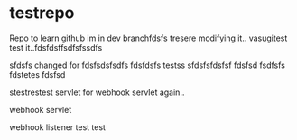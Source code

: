 # testrepo
Repo to learn github
im in dev branchfdsfs
tresere
modifying it.. vasugitest
test it..fdsfdsffsdfsfssdfs

sfdsfs
changed for fdsfsdsfsdfs fdsfdsfs
testss
sfdsfsfdsfsf
fdsfsd
fsdfsfs
fdstetes
fdsfsd

stestrestest
servlet for webhook
servlet again..

webhook servlet

webhook listener
test
test

